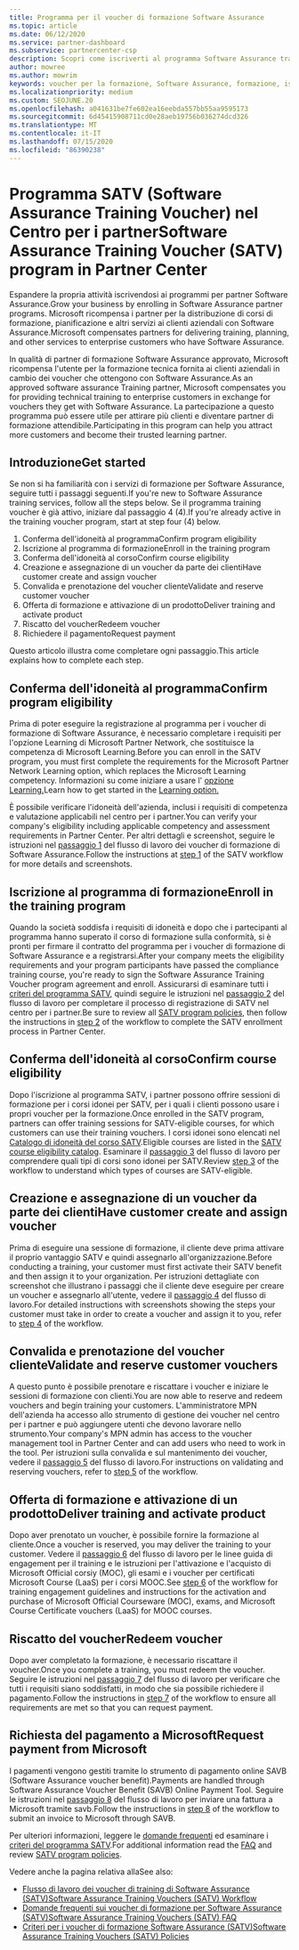 ```yaml
---
title: Programma per il voucher di formazione Software Assurance
ms.topic: article
ms.date: 06/12/2020
ms.service: partner-dashboard
ms.subservice: partnercenter-csp
description: Scopri come iscriverti al programma Software Assurance training voucher per ottenere la possibilità di compensare la formazione e la pianificazione per i clienti aziendali.
author: mowree
ms.author: mowrim
keywords: voucher per la formazione, Software Assurance, formazione, iscriversi a SATV, SATV
ms.localizationpriority: medium
ms.custom: SEOJUNE.20
ms.openlocfilehash: a041631be7fe602ea16eebda557bb55aa9595173
ms.sourcegitcommit: 6d45415908711cd0e28aeb19756b036274dcd326
ms.translationtype: MT
ms.contentlocale: it-IT
ms.lasthandoff: 07/15/2020
ms.locfileid: "86390238"
---
```

# <a name="software-assurance-training-voucher-satv-program-in-partner-center"></a><span data-ttu-id="047db-104">Programma SATV (Software Assurance Training Voucher) nel Centro per i partner</span><span class="sxs-lookup"><span data-stu-id="047db-104">Software Assurance Training Voucher (SATV) program in Partner Center</span></span>

<span data-ttu-id="047db-105">Espandere la propria attività iscrivendosi ai programmi per partner Software Assurance.</span><span class="sxs-lookup"><span data-stu-id="047db-105">Grow your business by enrolling in Software Assurance partner programs.</span></span> <span data-ttu-id="047db-106">Microsoft ricompensa i partner per la distribuzione di corsi di formazione, pianificazione e altri servizi ai clienti aziendali con Software Assurance.</span><span class="sxs-lookup"><span data-stu-id="047db-106">Microsoft compensates partners for delivering training, planning, and other services to enterprise customers who have Software Assurance.</span></span>

<span data-ttu-id="047db-107">In qualità di partner di formazione Software Assurance approvato, Microsoft ricompensa l'utente per la formazione tecnica fornita ai clienti aziendali in cambio dei voucher che ottengono con Software Assurance.</span><span class="sxs-lookup"><span data-stu-id="047db-107">As an approved software assurance Training partner, Microsoft compensates you for providing technical training to enterprise customers in exchange for vouchers they get with Software Assurance.</span></span> <span data-ttu-id="047db-108">La partecipazione a questo programma può essere utile per attirare più clienti e diventare partner di formazione attendibile.</span><span class="sxs-lookup"><span data-stu-id="047db-108">Participating in this program can help you attract more customers and become their trusted learning partner.</span></span>

## <a name="get-started"></a><span data-ttu-id="047db-109">Introduzione</span><span class="sxs-lookup"><span data-stu-id="047db-109">Get started</span></span>

<span data-ttu-id="047db-110">Se non si ha familiarità con i servizi di formazione per Software Assurance, seguire tutti i passaggi seguenti.</span><span class="sxs-lookup"><span data-stu-id="047db-110">If you're new to Software Assurance training services, follow all the steps below.</span></span> <span data-ttu-id="047db-111">Se il programma training voucher è già attivo, iniziare dal passaggio 4 (4).</span><span class="sxs-lookup"><span data-stu-id="047db-111">If you're already active in the training voucher program, start at step four (4) below.</span></span> 

1. <span data-ttu-id="047db-112">Conferma dell'idoneità al programma</span><span class="sxs-lookup"><span data-stu-id="047db-112">Confirm program eligibility</span></span>
2. <span data-ttu-id="047db-113">Iscrizione al programma di formazione</span><span class="sxs-lookup"><span data-stu-id="047db-113">Enroll in the training program</span></span>
3. <span data-ttu-id="047db-114">Conferma dell'idoneità al corso</span><span class="sxs-lookup"><span data-stu-id="047db-114">Confirm course eligibility</span></span>
4. <span data-ttu-id="047db-115">Creazione e assegnazione di un voucher da parte dei clienti</span><span class="sxs-lookup"><span data-stu-id="047db-115">Have customer create and assign voucher</span></span>
5. <span data-ttu-id="047db-116">Convalida e prenotazione del voucher cliente</span><span class="sxs-lookup"><span data-stu-id="047db-116">Validate and reserve customer voucher</span></span>
6. <span data-ttu-id="047db-117">Offerta di formazione e attivazione di un prodotto</span><span class="sxs-lookup"><span data-stu-id="047db-117">Deliver training and activate product</span></span>
7. <span data-ttu-id="047db-118">Riscatto del voucher</span><span class="sxs-lookup"><span data-stu-id="047db-118">Redeem voucher</span></span>
8. <span data-ttu-id="047db-119">Richiedere il pagamento</span><span class="sxs-lookup"><span data-stu-id="047db-119">Request payment</span></span>

<span data-ttu-id="047db-120">Questo articolo illustra come completare ogni passaggio.</span><span class="sxs-lookup"><span data-stu-id="047db-120">This article explains how to complete each step.</span></span>

## <a name="confirm-program-eligibility"></a><span data-ttu-id="047db-121">Conferma dell'idoneità al programma</span><span class="sxs-lookup"><span data-stu-id="047db-121">Confirm program eligibility</span></span>

<span data-ttu-id="047db-122">Prima di poter eseguire la registrazione al programma per i voucher di formazione di Software Assurance, è necessario completare i requisiti per l'opzione Learning di Microsoft Partner Network, che sostituisce la competenza di Microsoft Learning.</span><span class="sxs-lookup"><span data-stu-id="047db-122">Before you can enroll in the SATV program, you must first complete the requirements for the Microsoft Partner Network Learning option, which replaces the Microsoft Learning competency.</span></span> <span data-ttu-id="047db-123">Informazioni su come iniziare a usare l' [opzione Learning.](https://partner.microsoft.com/membership/learning-partners)</span><span class="sxs-lookup"><span data-stu-id="047db-123">Learn how to get started in the [Learning option.](https://partner.microsoft.com/membership/learning-partners)</span></span>

<span data-ttu-id="047db-124">È possibile verificare l'idoneità dell'azienda, inclusi i requisiti di competenza e valutazione applicabili nel centro per i partner.</span><span class="sxs-lookup"><span data-stu-id="047db-124">You can verify your company's eligibility including applicable competency and assessment requirements in Partner Center.</span></span> <span data-ttu-id="047db-125">Per altri dettagli e screenshot, seguire le istruzioni nel [passaggio 1](https://query.prod.cms.rt.microsoft.com/cms/api/am/binary/RE4s3bB) del flusso di lavoro dei voucher di formazione di Software Assurance.</span><span class="sxs-lookup"><span data-stu-id="047db-125">Follow the instructions at [step 1](https://query.prod.cms.rt.microsoft.com/cms/api/am/binary/RE4s3bB) of the SATV workflow for more details and screenshots.</span></span>

## <a name="enroll-in-the-training-program"></a><span data-ttu-id="047db-126">Iscrizione al programma di formazione</span><span class="sxs-lookup"><span data-stu-id="047db-126">Enroll in the training program</span></span>

<span data-ttu-id="047db-127">Quando la società soddisfa i requisiti di idoneità e dopo che i partecipanti al programma hanno superato il corso di formazione sulla conformità, si è pronti per firmare il contratto del programma per i voucher di formazione di Software Assurance e a registrarsi.</span><span class="sxs-lookup"><span data-stu-id="047db-127">After your company meets the eligibility requirements and your program participants have passed the compliance training course, you're ready to sign the Software Assurance Training Voucher program agreement and enroll.</span></span> <span data-ttu-id="047db-128">Assicurarsi di esaminare tutti i [criteri del programma SATV](https://query.prod.cms.rt.microsoft.com/cms/api/am/binary/RE3koEP), quindi seguire le istruzioni nel [passaggio 2](https://query.prod.cms.rt.microsoft.com/cms/api/am/binary/RE4s3bB) del flusso di lavoro per completare il processo di registrazione di SATV nel centro per i partner.</span><span class="sxs-lookup"><span data-stu-id="047db-128">Be sure to review all [SATV program policies](https://query.prod.cms.rt.microsoft.com/cms/api/am/binary/RE3koEP), then follow the instructions in [step 2](https://query.prod.cms.rt.microsoft.com/cms/api/am/binary/RE4s3bB) of the workflow to complete the SATV enrollment process in Partner Center.</span></span>


## <a name="confirm-course-eligibility"></a><span data-ttu-id="047db-129">Conferma dell'idoneità al corso</span><span class="sxs-lookup"><span data-stu-id="047db-129">Confirm course eligibility</span></span>
<span data-ttu-id="047db-130">Dopo l'iscrizione al programma SATV, i partner possono offrire sessioni di formazione per i corsi idonei per SATV, per i quali i clienti possono usare i propri voucher per la formazione.</span><span class="sxs-lookup"><span data-stu-id="047db-130">Once enrolled in the SATV program, partners can offer training sessions for SATV-eligible courses, for which customers can use their training vouchers.</span></span> <span data-ttu-id="047db-131">I corsi idonei sono elencati nel [Catalogo di idoneità del corso SATV](https://savl-catalog.microsoft.com/).</span><span class="sxs-lookup"><span data-stu-id="047db-131">Eligible courses are listed in the [SATV course eligibility catalog](https://savl-catalog.microsoft.com/).</span></span> <span data-ttu-id="047db-132">Esaminare il [passaggio 3](https://query.prod.cms.rt.microsoft.com/cms/api/am/binary/RE4s3bB) del flusso di lavoro per comprendere quali tipi di corsi sono idonei per SATV.</span><span class="sxs-lookup"><span data-stu-id="047db-132">Review [step 3](https://query.prod.cms.rt.microsoft.com/cms/api/am/binary/RE4s3bB) of the workflow to understand which types of courses are SATV-eligible.</span></span>

## <a name="have-customer-create-and-assign-voucher"></a><span data-ttu-id="047db-133">Creazione e assegnazione di un voucher da parte dei clienti</span><span class="sxs-lookup"><span data-stu-id="047db-133">Have customer create and assign voucher</span></span>

<span data-ttu-id="047db-134">Prima di eseguire una sessione di formazione, il cliente deve prima attivare il proprio vantaggio SATV e quindi assegnarlo all'organizzazione.</span><span class="sxs-lookup"><span data-stu-id="047db-134">Before conducting a training, your customer must first activate their SATV benefit and then assign it to your organization.</span></span> <span data-ttu-id="047db-135">Per istruzioni dettagliate con screenshot che illustrano i passaggi che il cliente deve eseguire per creare un voucher e assegnarlo all'utente, vedere il [passaggio 4](https://query.prod.cms.rt.microsoft.com/cms/api/am/binary/RE4s3bB) del flusso di lavoro.</span><span class="sxs-lookup"><span data-stu-id="047db-135">For detailed instructions with screenshots showing the steps your customer must take in order to create a voucher and assign it to you, refer to [step 4](https://query.prod.cms.rt.microsoft.com/cms/api/am/binary/RE4s3bB) of the workflow.</span></span>

## <a name="validate-and-reserve-customer-vouchers"></a><span data-ttu-id="047db-136">Convalida e prenotazione del voucher cliente</span><span class="sxs-lookup"><span data-stu-id="047db-136">Validate and reserve customer vouchers</span></span>

<span data-ttu-id="047db-137">A questo punto è possibile prenotare e riscattare i voucher e iniziare le sessioni di formazione con clienti.</span><span class="sxs-lookup"><span data-stu-id="047db-137">You are now able to reserve and redeem vouchers and begin training your customers.</span></span> <span data-ttu-id="047db-138">L'amministratore MPN dell'azienda ha accesso allo strumento di gestione dei voucher nel centro per i partner e può aggiungere utenti che devono lavorare nello strumento.</span><span class="sxs-lookup"><span data-stu-id="047db-138">Your company's MPN admin has access to the voucher management tool in Partner Center and can add users who need to work in the tool.</span></span> <span data-ttu-id="047db-139">Per istruzioni sulla convalida e sul mantenimento dei voucher, vedere il [passaggio 5](https://query.prod.cms.rt.microsoft.com/cms/api/am/binary/RE4s3bB) del flusso di lavoro.</span><span class="sxs-lookup"><span data-stu-id="047db-139">For instructions on validating and reserving vouchers, refer to [step 5](https://query.prod.cms.rt.microsoft.com/cms/api/am/binary/RE4s3bB) of the workflow.</span></span>

## <a name="deliver-training-and-activate-product"></a><span data-ttu-id="047db-140">Offerta di formazione e attivazione di un prodotto</span><span class="sxs-lookup"><span data-stu-id="047db-140">Deliver training and activate product</span></span>

<span data-ttu-id="047db-141">Dopo aver prenotato un voucher, è possibile fornire la formazione al cliente.</span><span class="sxs-lookup"><span data-stu-id="047db-141">Once a voucher is reserved, you may deliver the training to your customer.</span></span> <span data-ttu-id="047db-142">Vedere il [passaggio 6](https://query.prod.cms.rt.microsoft.com/cms/api/am/binary/RE4s3bB) del flusso di lavoro per le linee guida di engagement per il training e le istruzioni per l'attivazione e l'acquisto di Microsoft Official corsiy (MOC), gli esami e i voucher per certificati Microsoft Course (LaaS) per i corsi MOOC.</span><span class="sxs-lookup"><span data-stu-id="047db-142">See [step 6](https://query.prod.cms.rt.microsoft.com/cms/api/am/binary/RE4s3bB) of the workflow for training engagement guidelines and instructions for the activation and purchase of Microsoft Official Courseware (MOC), exams, and Microsoft Course Certificate vouchers (LaaS) for MOOC courses.</span></span>

## <a name="redeem-voucher"></a><span data-ttu-id="047db-143">Riscatto del voucher</span><span class="sxs-lookup"><span data-stu-id="047db-143">Redeem voucher</span></span>

<span data-ttu-id="047db-144">Dopo aver completato la formazione, è necessario riscattare il voucher.</span><span class="sxs-lookup"><span data-stu-id="047db-144">Once you complete a training, you must redeem the voucher.</span></span> <span data-ttu-id="047db-145">Seguire le istruzioni nel [passaggio 7](https://query.prod.cms.rt.microsoft.com/cms/api/am/binary/RE4s3bB) del flusso di lavoro per verificare che tutti i requisiti siano soddisfatti, in modo che sia possibile richiedere il pagamento.</span><span class="sxs-lookup"><span data-stu-id="047db-145">Follow the instructions in [step 7](https://query.prod.cms.rt.microsoft.com/cms/api/am/binary/RE4s3bB) of the workflow to ensure all requirements are met so that you can request payment.</span></span> 


## <a name="request-payment-from-microsoft"></a><span data-ttu-id="047db-146">Richiesta del pagamento a Microsoft</span><span class="sxs-lookup"><span data-stu-id="047db-146">Request payment from Microsoft</span></span>

<span data-ttu-id="047db-147">I pagamenti vengono gestiti tramite lo strumento di pagamento online SAVB (Software Assurance voucher benefit).</span><span class="sxs-lookup"><span data-stu-id="047db-147">Payments are handled through Software Assurance Voucher Benefit (SAVB) Online Payment Tool.</span></span> <span data-ttu-id="047db-148">Seguire le istruzioni nel [passaggio 8](https://query.prod.cms.rt.microsoft.com/cms/api/am/binary/RE4s3bB) del flusso di lavoro per inviare una fattura a Microsoft tramite savb.</span><span class="sxs-lookup"><span data-stu-id="047db-148">Follow the instructions in [step 8](https://query.prod.cms.rt.microsoft.com/cms/api/am/binary/RE4s3bB) of the workflow to submit an invoice to Microsoft through SAVB.</span></span> 

<span data-ttu-id="047db-149">Per ulteriori informazioni, leggere le [domande frequenti](https://query.prod.cms.rt.microsoft.com/cms/api/am/binary/RE3kz5o) ed esaminare i [criteri del programma SATV](https://query.prod.cms.rt.microsoft.com/cms/api/am/binary/RE3koEP).</span><span class="sxs-lookup"><span data-stu-id="047db-149">For additional information read the [FAQ](https://query.prod.cms.rt.microsoft.com/cms/api/am/binary/RE3kz5o) and review [SATV program policies](https://query.prod.cms.rt.microsoft.com/cms/api/am/binary/RE3koEP).</span></span>

<span data-ttu-id="047db-150">Vedere anche la pagina relativa alla</span><span class="sxs-lookup"><span data-stu-id="047db-150">See also:</span></span>

- [<span data-ttu-id="047db-151">Flusso di lavoro dei voucher di training di Software Assurance (SATV)</span><span class="sxs-lookup"><span data-stu-id="047db-151">Software Assurance Training Vouchers (SATV) Workflow</span></span>](https://query.prod.cms.rt.microsoft.com/cms/api/am/binary/RE4s3bB)
- [<span data-ttu-id="047db-152">Domande frequenti sui voucher di formazione per Software Assurance (SATV)</span><span class="sxs-lookup"><span data-stu-id="047db-152">Software Assurance Training Vouchers (SATV) FAQ</span></span>](https://query.prod.cms.rt.microsoft.com/cms/api/am/binary/RE3kz5o)
- [<span data-ttu-id="047db-153">Criteri per i voucher di formazione Software Assurance (SATV)</span><span class="sxs-lookup"><span data-stu-id="047db-153">Software Assurance Training Vouchers (SATV) Policies</span></span>](https://query.prod.cms.rt.microsoft.com/cms/api/am/binary/RE3koEP)
